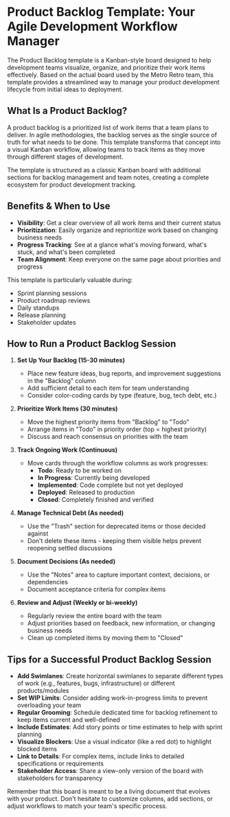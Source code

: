 # Product Backlog Template: Your Agile Development Workflow Manager

The Product Backlog template is a Kanban-style board designed to help development teams visualize, organize, and prioritize their work items effectively. Based on the actual board used by the Metro Retro team, this template provides a streamlined way to manage your product development lifecycle from initial ideas to deployment.

## What Is a Product Backlog?

A product backlog is a prioritized list of work items that a team plans to deliver. In agile methodologies, the backlog serves as the single source of truth for what needs to be done. This template transforms that concept into a visual Kanban workflow, allowing teams to track items as they move through different stages of development.

The template is structured as a classic Kanban board with additional sections for backlog management and team notes, creating a complete ecosystem for product development tracking.

## Benefits & When to Use

- **Visibility**: Get a clear overview of all work items and their current status
- **Prioritization**: Easily organize and reprioritize work based on changing business needs
- **Progress Tracking**: See at a glance what's moving forward, what's stuck, and what's been completed
- **Team Alignment**: Keep everyone on the same page about priorities and progress

This template is particularly valuable during:
- Sprint planning sessions
- Product roadmap reviews
- Daily standups
- Release planning
- Stakeholder updates

## How to Run a Product Backlog Session

1. **Set Up Your Backlog (15-30 minutes)**
   - Place new feature ideas, bug reports, and improvement suggestions in the "Backlog" column
   - Add sufficient detail to each item for team understanding
   - Consider color-coding cards by type (feature, bug, tech debt, etc.)

2. **Prioritize Work Items (30 minutes)**
   - Move the highest priority items from "Backlog" to "Todo"
   - Arrange items in "Todo" in priority order (top = highest priority)
   - Discuss and reach consensus on priorities with the team

3. **Track Ongoing Work (Continuous)**
   - Move cards through the workflow columns as work progresses:
     - **Todo**: Ready to be worked on
     - **In Progress**: Currently being developed
     - **Implemented**: Code complete but not yet deployed
     - **Deployed**: Released to production
     - **Closed**: Completely finished and verified

4. **Manage Technical Debt (As needed)**
   - Use the "Trash" section for deprecated items or those decided against
   - Don't delete these items - keeping them visible helps prevent reopening settled discussions

5. **Document Decisions (As needed)**
   - Use the "Notes" area to capture important context, decisions, or dependencies
   - Document acceptance criteria for complex items

6. **Review and Adjust (Weekly or bi-weekly)**
   - Regularly review the entire board with the team
   - Adjust priorities based on feedback, new information, or changing business needs
   - Clean up completed items by moving them to "Closed"

## Tips for a Successful Product Backlog Session

- **Add Swimlanes**: Create horizontal swimlanes to separate different types of work (e.g., features, bugs, infrastructure) or different products/modules
- **Set WIP Limits**: Consider adding work-in-progress limits to prevent overloading your team
- **Regular Grooming**: Schedule dedicated time for backlog refinement to keep items current and well-defined
- **Include Estimates**: Add story points or time estimates to help with sprint planning
- **Visualize Blockers**: Use a visual indicator (like a red dot) to highlight blocked items
- **Link to Details**: For complex items, include links to detailed specifications or requirements
- **Stakeholder Access**: Share a view-only version of the board with stakeholders for transparency

Remember that this board is meant to be a living document that evolves with your product. Don't hesitate to customize columns, add sections, or adjust workflows to match your team's specific process.